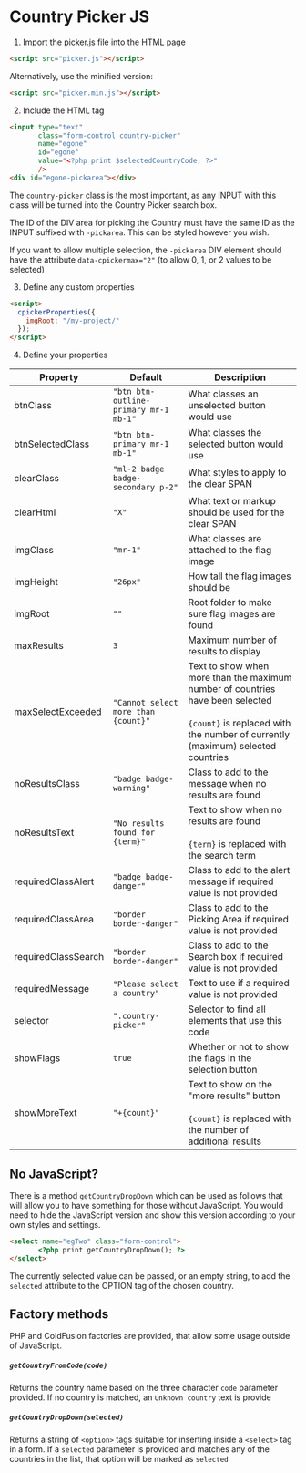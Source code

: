 # Country Picker JS

1. Import the picker.js file into the HTML page
```html
<script src="picker.js"></script>
```

Alternatively, use the minified version:
```html
<script src="picker.min.js"></script>
```

2. Include the HTML tag
```html
<input type="text"
       class="form-control country-picker"
       name="egone"
       id="egone"
       value="<?php print $selectedCountryCode; ?>"
       />
<div id="egone-pickarea"></div>
```
The ```country-picker``` class is the most important, as any INPUT with this class will be turned into the Country Picker search box.

The ID of the DIV area for picking the Country must have the same ID as the INPUT suffixed with ```-pickarea```. This can be styled however you wish.

If you want to allow multiple selection, the ```-pickarea``` DIV element should have the attribute ```data-cpickermax="2"``` (to allow 0, 1, or 2 values to be selected)

3. Define any custom properties
```html
<script>
  cpickerProperties({
    imgRoot: "/my-project/"
  });
</script>
```

4. Define your properties

| Property          | Default                                   | Description |
| ---               | ---                                       | --- |
| btnClass          | ```"btn btn-outline-primary mr-1 mb-1"``` | What classes an unselected button would use |
| btnSelectedClass  | ```"btn btn-primary mr-1 mb-1"```         | What classes the selected button would use |
| clearClass        | ```"ml-2 badge badge-secondary p-2"```    | What styles to apply to the clear SPAN |
| clearHtml         | ```"X"```                                 | What text or markup should be used for the clear SPAN |
| imgClass          | ```"mr-1"```                              | What classes are attached to the flag image |
| imgHeight         | ```"26px"```                              | How tall the flag images should be |
| imgRoot           | ```""```                                  | Root folder to make sure flag images are found |
| maxResults | ```3``` | Maximum number of results to display
| maxSelectExceeded | ```"Cannot select more than {count}"``` | Text to show when more than the maximum number of countries have been selected<br /><br />```{count}``` is replaced with the number of currently (maximum) selected countries |
| noResultsClass | ```"badge badge-warning"``` | Class to add to the message when no results are found |
| noResultsText | ```"No results found for {term}"``` | Text to show when no results are found<br /><br />```{term}``` is replaced with the search term |
| requiredClassAlert | ```"badge badge-danger"``` | Class to add to the alert message if required value is not provided |
| requiredClassArea | ```"border border-danger"``` | Class to add to the Picking Area if required value is not provided |
| requiredClassSearch | ```"border border-danger"``` | Class to add to the Search box if required value is not provided |
| requiredMessage | ```"Please select a country"``` | Text to use if a required value is not provided |
| selector          | ```".country-picker"```                   | Selector to find all elements that use this code |
| showFlags | ```true``` | Whether or not to show the flags in the selection button |
| showMoreText | ```"+{count}"``` | Text to show on the "more results" button<br /><br />```{count}``` is replaced with the number of additional results |

## No JavaScript?

There is a method ```getCountryDropDown``` which can be used as follows that will allow you to have something for those without JavaScript. You would need to hide the JavaScript version and show this version according to your own styles and settings.

```html
<select name="egTwo" class="form-control">
       <?php print getCountryDropDown(); ?>
</select>
```

The currently selected value can be passed, or an empty string, to add the ```selected``` attribute to the OPTION tag of the chosen country.

## Factory methods

PHP and ColdFusion factories are provided, that allow some usage outside of JavaScript.

##### ```getCountryFromCode(code)```  
Returns the country name based on the three character ```code``` parameter provided. If no country is matched, an ```Unknown country``` text is provide

##### ```getCountryDropDown(selected)```  
Returns a string of ```<option>``` tags suitable for inserting inside a ```<select>``` tag in a form. If a ```selected``` parameter is provided and matches any of the countries in the list, that option will be marked as ```selected```
